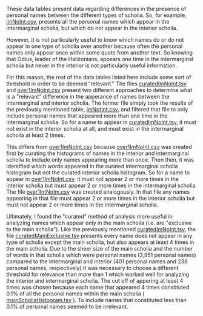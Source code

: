These data tables present data regarding differences in the presence of personal names between the different types of scholia. So, for example, [imNoInt.csv](https://github.com/cjschu17/Thesis2016-2017/blob/master/Appendix/Chapter3/Data/NameData/Difference/imNoInt.csv), presents all the personal names which appear in the intermarginal scholia, but which do not appear in the interior scholia.

However, it is not particularly useful to know which names do or do not appear in one type of scholia over another because often the personal names only appear once within some quote from another text. So knowing that Odius, leader of the Halizonians, appears one time in the intermarginal scholia but never in the interior is not particularly useful information.

For this reason, the rest of the data tables listed here include some sort of threshold in order to be deemed "relevant." The files [curatedImNoInt.tsv](https://github.com/cjschu17/Thesis2016-2017/blob/master/Appendix/Chapter3/Data/NameData/Difference/curatedImNoInt.tsv) and [over1ImNoInt.csv](https://github.com/cjschu17/Thesis2016-2017/blob/master/Appendix/Chapter3/Data/NameData/Difference/over1ImNoInt.csv) present two different approaches to determine what is a "relevant" difference in the apperance of names between the intermarginal and interior scholia. The former file simply took the results of the previously mentioned table, [imNotInt.csv](https://github.com/cjschu17/Thesis2016-2017/blob/master/Appendix/Chapter3/Data/NameData/Difference/imNoInt.csv), and filtered that file to only include personal names that appeared more than one time in the intermarginal scholia. So for a name to appear in [curatedImNoInt.tsv](https://github.com/cjschu17/Thesis2016-2017/blob/master/Appendix/Chapter3/Data/NameData/Difference/curatedImNoInt.tsv), it must not exist in the interior scholia at all, and must exist in the intermarginal scholia at least 2 times.

This differs from [over1ImNoInt.csv](https://github.com/cjschu17/Thesis2016-2017/blob/master/Appendix/Chapter3/Data/NameData/Difference/over1ImNoInt.csv) because [over1ImNoInt.csv](https://github.com/cjschu17/Thesis2016-2017/blob/master/Appendix/Chapter3/Data/NameData/Difference/over1ImNoInt.csv) was created first by curating the histograms of names in the interior and intermarginal scholia to include only names appearing more than once. Then then, it was identified which words appeared in the curated intermarginal scholia histogram but not the curated interior scholia histogram. So for a name to appear in [over1ImNoInt.csv](https://github.com/cjschu17/Thesis2016-2017/blob/master/Appendix/Chapter3/Data/NameData/Difference/over1ImNoInt.csv), it must not appear 2 or more times in the interior scholia but must appear 2 or more times in the intermarginal scholia. The file [over1IntNoIm.csv](https://github.com/cjschu17/Thesis2016-2017/blob/master/Appendix/Chapter3/Data/NameData/Difference/over1IntNoIm.csv) was created analogously. In that file any names appearing in that file must appear 2 or more times in the interior scholia but must not appear 2 or more times in the intermarginal scholia.


Ultimately, I found the "curated" method of analysis more useful in analyzing names which appear only in the main scholia (i.e. are "exclusive to the main scholia"). Like the previously mentioned [curatedImNoInt.tsv](https://github.com/cjschu17/Thesis2016-2017/blob/master/Appendix/Chapter3/Data/NameData/Difference/curatedImNoInt.tsv), the file [curatedMainExclusive.tsv](https://github.com/cjschu17/Thesis2016-2017/blob/master/Appendix/Chapter3/Data/NameData/Difference/curatedMainExclusive.tsv) presents every name does not appear in any type of scholia except the main scholia, but also appears at least 4 times in the main scholia. Due to the sheer size of the main scholia and the number of words in that scholia which were personal names (3,951 personal names) compared to the intermarginal and interior (401 personal names and 236 personal names, respectively) it was necessary to choose a different threshold for relevance than more than 1 which worked well for analyzing the interior and intermarginal scholia. The cut off of appering at least 4 times was chosen because each name that appeared 4 times constituted 0.1% of all the personal names within the main scholia ( [mainScholiaHistogram.tsv](https://github.com/cjschu17/Thesis2016-2017/blob/master/Appendix/Chapter3/Data/NameData/HistogramsOfScholiaTypes/mainScholiaHistogram.tsv) ). To include names that constituted less than 0.1% of personal names seemed to be irrelevant.
